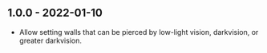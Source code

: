 ## 1.0.0 - 2022-01-10
- Allow setting walls that can be pierced by low-light vision, darkvision, or greater darkvision.
